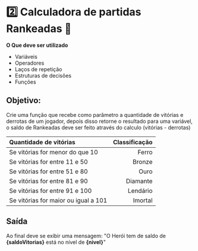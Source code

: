 # 2️⃣ Calculadora de partidas Rankeadas 🧮
**O Que deve ser utilizado**

- Variáveis
- Operadores
- Laços de repetição
- Estruturas de decisões
- Funções

## Objetivo:

Crie uma função que recebe como parâmetro a quantidade de vitórias e derrotas de um jogador,
depois disso retorne o resultado para uma variável, o saldo de Rankeadas deve ser feito através do calculo (vitórias - derrotas)

| Quantidade de vitórias               | Classificação |
| :----------------------------------- | ------------: |
| Se vitórias for menor do que 10      |         Ferro |
| Se vitórias for entre 11 e 50        |        Bronze |
| Se vitórias for entre 51 e 80        |          Ouro |
| Se vitórias for entre 81 e 90        |      Diamante |
| Se vitórias for entre 91 e 100       |      Lendário |
| Se vitórias for maior ou igual a 101 |       Imortal |

## Saída

Ao final deve se exibir uma mensagem:
"O Herói tem de saldo de **{saldoVitorias}** está no nível de **{nivel}**"